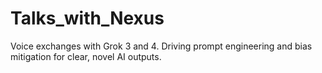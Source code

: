 # Talks_with_Nexus
Voice exchanges with Grok 3 and 4. Driving prompt engineering and bias mitigation for clear, novel AI outputs.
